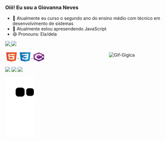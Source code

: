 ### Oiii! Eu sou a Giovanna Neves

- 📘 Atualmente eu curso o segundo ano do ensino médio  com técnico em desenvolvimento de sistemas
- 🌱 Atualmente estou apresendendo JavaScript
- 😄 Pronouns:  Ela/dela

<div>
  <a href="https://github.com/GigicaNves">
  <img height="160em" src="https://github-readme-stats.vercel.app/api?username=GigicaNves&show_icons=true&theme=tokyonight&include_all_commits=true&count_private=true"/>
  <img height="160em" src="https://github-readme-stats.vercel.app/api/top-langs/?username=GigicaNves&layout=compact&langs_count=16&theme=tokyonight"/>
</div>

<div style="display: inline_block"><br>
  <img align="center" alt="Gigica-HTML" height="30" width="40" src="https://raw.githubusercontent.com/devicons/devicon/master/icons/html5/html5-original.svg">
  <img align="center" alt="Gigica-CSS" height="30" width="40" src="https://raw.githubusercontent.com/devicons/devicon/master/icons/css3/css3-original.svg">
  <img align="center" alt="Gigica-Csharp" height="30" width="40" src="https://raw.githubusercontent.com/devicons/devicon/master/icons/csharp/csharp-original.svg">
  <img align="right" alt="Gif-Gigica" height="160" width="170" src="https://cdn.discordapp.com/attachments/899060736406466610/1069672244206370897/Design_sem_nome_1.gif">
</div>

<div> <br>
  <a href="https://instagram.com/gi_nevesrodrigues/" target="_blank"><img src="https://img.shields.io/badge/-Instagram-%23E4405F?style=for-the-badge&logo=instagram&logoColor=white" target="_blank"></a>
 <a href="jojoleiteninho17#6784" target="_blank"><img src="https://img.shields.io/badge/Discord-7289DA?style=for-the-badge&logo=discord&logoColor=white" target="_blank"></a> 
  <a href = "giovanna.neves2007@gmail.com"><img src="https://img.shields.io/badge/-Gmail-%23333?style=for-the-badge&logo=gmail&logoColor=white" target="_blank"></a>
  
   ![Snake animation](https://github.com/GigicaNves/GigicaNves/blob/output/github-contribution-grid-snake.svg)
  
</div>
